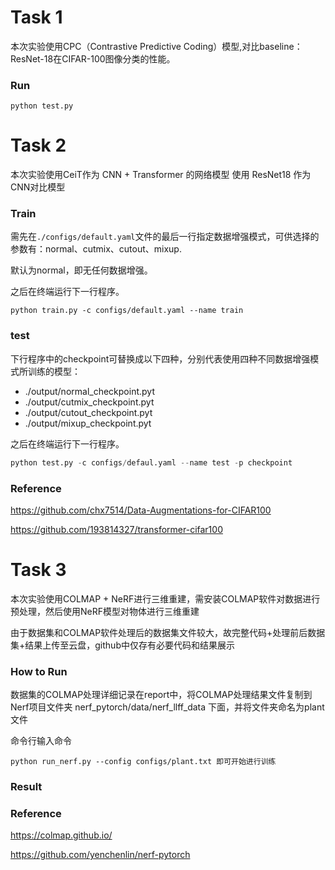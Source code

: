 # Task 1
本次实验使用CPC（Contrastive Predictive Coding）模型,对比baseline：ResNet-18在CIFAR-100图像分类的性能。

### Run

```
python test.py
``````


# Task 2
本次实验使用CeiT作为 CNN + Transformer 的网络模型
使用 ResNet18 作为CNN对比模型

### Train

需先在`./configs/default.yaml`文件的最后一行指定数据增强模式，可供选择的参数有：normal、cutmix、cutout、mixup. 

默认为normal，即无任何数据增强。

之后在终端运行下一行程序。

```
python train.py -c configs/default.yaml --name train
```

### test

下行程序中的checkpoint可替换成以下四种，分别代表使用四种不同数据增强模式所训练的模型：

- ./output/normal_checkpoint.pyt
- ./output/cutmix_checkpoint.pyt
- ./output/cutout_checkpoint.pyt
- ./output/mixup_checkpoint.pyt

之后在终端运行下一行程序。

```python
python test.py -c configs/defaul.yaml --name test -p checkpoint
```

### Reference

https://github.com/chx7514/Data-Augmentations-for-CIFAR100

https://github.com/193814327/transformer-cifar100

# Task 3

本次实验使用COLMAP + NeRF进行三维重建，需安装COLMAP软件对数据进行预处理，然后使用NeRF模型对物体进行三维重建

由于数据集和COLMAP软件处理后的数据集文件较大，故完整代码+处理前后数据集+结果上传至云盘，github中仅存有必要代码和结果展示

### How to Run

数据集的COLMAP处理详细记录在report中，将COLMAP处理结果文件复制到Nerf项目文件夹 nerf_pytorch/data/nerf_llff_data 下面，并将文件夹命名为plant文件

命令行输入命令

```
python run_nerf.py --config configs/plant.txt 即可开始进行训练
``````

### Result



### Reference

https://colmap.github.io/

https://github.com/yenchenlin/nerf-pytorch


